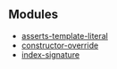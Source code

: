 ## Modules

- [asserts-template-literal](asserts-template-literal.md)
- [constructor-override](constructor-override.md)
- [index-signature](index-signature.md)
